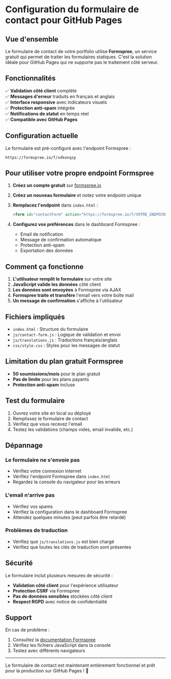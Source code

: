 # Configuration du formulaire de contact pour GitHub Pages

## Vue d'ensemble

Le formulaire de contact de votre portfolio utilise **Formspree**, un service gratuit qui permet de traiter les formulaires statiques. C'est la solution idéale pour GitHub Pages qui ne supporte pas le traitement côté serveur.

## Fonctionnalités

✅ **Validation côté client** complète  
✅ **Messages d'erreur** traduits en français et anglais  
✅ **Interface responsive** avec indicateurs visuels  
✅ **Protection anti-spam** intégrée  
✅ **Notifications de statut** en temps réel  
✅ **Compatible avec GitHub Pages**  

## Configuration actuelle

Le formulaire est pré-configuré avec l'endpoint Formspree :
```
https://formspree.io/f/xdkonqzp
```

## Pour utiliser votre propre endpoint Formspree

1. **Créez un compte gratuit** sur [formspree.io](https://formspree.io)

2. **Créez un nouveau formulaire** et notez votre endpoint unique

3. **Remplacez l'endpoint** dans `index.html` :
   ```html
   <form id="contactForm" action="https://formspree.io/f/VOTRE_ENDPOINT" method="POST">
   ```

4. **Configurez vos préférences** dans le dashboard Formspree :
   - Email de notification
   - Message de confirmation automatique
   - Protection anti-spam
   - Exportation des données

## Comment ça fonctionne

1. **L'utilisateur remplit le formulaire** sur votre site
2. **JavaScript valide les données** côté client
3. **Les données sont envoyées** à Formspree via AJAX
4. **Formspree traite et transfère** l'email vers votre boîte mail
5. **Un message de confirmation** s'affiche à l'utilisateur

## Fichiers impliqués

- `index.html` : Structure du formulaire
- `js/contact-form.js` : Logique de validation et envoi
- `js/translations.js` : Traductions français/anglais
- `css/style.css` : Styles pour les messages de statut

## Limitation du plan gratuit Formspree

- **50 soumissions/mois** pour le plan gratuit
- **Pas de limite** pour les plans payants
- **Protection anti-spam** incluse

## Test du formulaire

1. Ouvrez votre site en local ou déployé
2. Remplissez le formulaire de contact
3. Vérifiez que vous recevez l'email
4. Testez les validations (champs vides, email invalide, etc.)

## Dépannage

### Le formulaire ne s'envoie pas
- Vérifiez votre connexion internet
- Vérifiez l'endpoint Formspree dans `index.html`
- Regardez la console du navigateur pour les erreurs

### L'email n'arrive pas
- Vérifiez vos spams
- Vérifiez la configuration dans le dashboard Formspree
- Attendez quelques minutes (peut parfois être retardé)

### Problèmes de traduction
- Vérifiez que `js/translations.js` est bien chargé
- Vérifiez que toutes les clés de traduction sont présentes

## Sécurité

Le formulaire inclut plusieurs mesures de sécurité :
- **Validation côté client** pour l'expérience utilisateur
- **Protection CSRF** via Formspree
- **Pas de données sensibles** stockées côté client
- **Respect RGPD** avec notice de confidentialité

## Support

En cas de problème :
1. Consultez la [documentation Formspree](https://help.formspree.io/)
2. Vérifiez les fichiers JavaScript dans la console
3. Testez avec différents navigateurs

---

Le formulaire de contact est maintenant entièrement fonctionnel et prêt pour la production sur GitHub Pages ! 🚀 